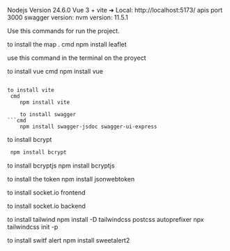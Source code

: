  
Nodejs Version 24.6.0 
Vue 3 + vite 
  ➜  Local:   http://localhost:5173/
  apis port 3000
swagger version:
nvm version: 11.5.1

Use this commands for run the project.

to install the map .
 cmd
 npm install leaflet 

use this command in the terminal on the proyect

to install vue
 cmd
 npm install vue
```

to install vite
 cmd 
    npm install vite
    
    to install swagger
```cmd
    npm install swagger-jsdoc swagger-ui-express
```
to install bcrypt
``` cmd
 npm install bcrypt
```
to install bcryptjs
npm install bcryptjs

to install the token 
npm install jsonwebtoken

to install socket.io frontend

to install socket.io backend 

to install tailwind 
npm install -D tailwindcss postcss autoprefixer
npx tailwindcss init -p

to install switf alert
npm install sweetalert2